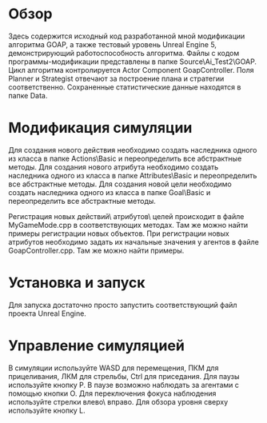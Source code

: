 # Обзор
Здесь содержится исходный код разработанной мной модификации алгоритма GOAP, а также тестовый уровень Unreal Engine 5, демонстрирующий работоспособность алгоритма.
Файлы с кодом программы-модификации представлены в папке Source\Ai_Test2\GOAP. 
Цикл алгоритма контролируется Actor Component GoapController. Поля Planner и Strategist отвечают за построение плана и стратегии соответственно.
Сохраненные статистические данные находятся в папке Data.

# Модификация симуляции
Для создания нового действия необходимо создать наследника одного из класса в папке Actions\Basic и переопределить все абстрактные методы.
Для создания нового атрибута необходимо создать наследника одного из класса в папке Attributes\Basic и переопределить все абстрактные методы.
Для создания новой цели необходимо создать наследника одного из класса в папке Goal\Basic и переопределить все абстрактные методы.

Регистрация новых действий\ атрибутов\ целей происходит в файле MyGameMode.cpp в соответствующих методах. Там же можно найти примеры регистрации новых объектов.
При регистрации новых атрибутов необходимо задать их начальные значения у агентов в файле GoapController.cpp. Там же можно найти примеры.

# Установка и запуск
Для запуска достаточно просто запустить соответствующий файл проекта Unreal Engine.

# Управление симуляцией
В симуляции используйте WASD для перемещения, ПКМ для прицеливания, ЛКМ для стрельбы, Ctrl для приседания. 
Для паузы используйте кнопку P. В паузе возможно наблюдать за агентами с помощью кнопки O. Для переключения фокуса наблюдения используйте стрелки влево\ вправо.
Для обзора уровня сверху используйте кнопку L.
